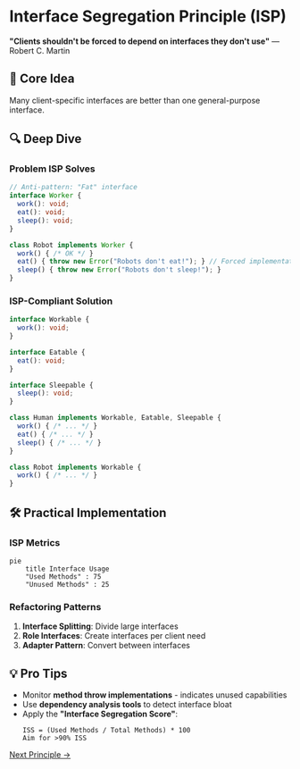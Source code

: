 # Interface Segregation Principle (ISP)

**"Clients shouldn't be forced to depend on interfaces they don't use"** — Robert C. Martin

## 🎯 Core Idea
Many client-specific interfaces are better than one general-purpose interface.

## 🔍 Deep Dive

### Problem ISP Solves
```typescript
// Anti-pattern: "Fat" interface
interface Worker {
  work(): void;
  eat(): void;
  sleep(): void;
}

class Robot implements Worker {
  work() { /* OK */ }
  eat() { throw new Error("Robots don't eat!"); } // Forced implementation
  sleep() { throw new Error("Robots don't sleep!"); }
}
```

### ISP-Compliant Solution
```typescript
interface Workable {
  work(): void;
}

interface Eatable {
  eat(): void;
}

interface Sleepable {
  sleep(): void;
}

class Human implements Workable, Eatable, Sleepable {
  work() { /* ... */ }
  eat() { /* ... */ }
  sleep() { /* ... */ }
}

class Robot implements Workable {
  work() { /* ... */ }
}
```

## 🛠 Practical Implementation

### ISP Metrics
```mermaid
pie
    title Interface Usage
    "Used Methods" : 75
    "Unused Methods" : 25
```

### Refactoring Patterns
1. **Interface Splitting**: Divide large interfaces
2. **Role Interfaces**: Create interfaces per client need
3. **Adapter Pattern**: Convert between interfaces

## 💡 Pro Tips
- Monitor **method throw implementations** - indicates unused capabilities
- Use **dependency analysis tools** to detect interface bloat
- Apply the **"Interface Segregation Score"**:
  ```
  ISS = (Used Methods / Total Methods) * 100
  Aim for >90% ISS
  ```

[Next Principle →](/docs/principles/design-principles/dip.md)